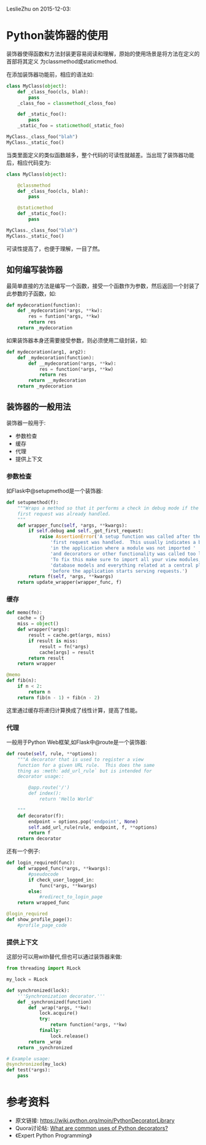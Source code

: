 LeslieZhu on 2015-12-03:


# Python装饰器的使用


装饰器使得函数和方法封装更容易阅读和理解，原始的使用场景是将方法在定义的首部将其定义
为classmethod或staticmethod.

在添加装饰器功能前，相应的语法如:

```python
class MyClass(object):
    def _class_foo(cls, blah):
        pass
    _class_foo = classmethod(_closs_foo)

    def _static_foo():
        pass
    _static_foo = staticmethod(_static_foo)

MyClass._class_foo("blah")
MyClass._static_foo()
```

当类里面定义的类似函数越多，整个代码的可读性就越差。当出现了装饰器功能后，相应代码变为:

```python
class MyClass(object):

    @classmethod
    def _class_foo(cls, blah):
        pass

    @staticmethod
    def _static_foo():
        pass

MyClass._class_foo("blah")
MyClass._static_foo()
```

可读性提高了，也便于理解，一目了然。

## 如何编写装饰器

最简单直接的方法是编写一个函数，接受一个函数作为参数，然后返回一个封装了此参数的子函数，如:

```python
def mydecoration(function):
    def _mydecoration(*args, **kw):
        res = funtion(*args, **kw)
        return res
    return _mydecoration
```

如果装饰器本身还需要接受参数，则必须使用二级封装，如:

```python
def mydecoration(arg1, arg2):
    def _mydecoration(function):
        def __mydecoration(*args, **kw):
            res = function(*args, **kw)
            return res
        return __mydecoration
    return _mydecoration
```

## 装饰器的一般用法

装饰器一般用于:

- 参数检查
- 缓存
- 代理
- 提供上下文

### 参数检查


如Flask中@setupmethod是一个装饰器:

```python
def setupmethod(f):
    """Wraps a method so that it performs a check in debug mode if the
    first request was already handled.
    """
    def wrapper_func(self, *args, **kwargs):
        if self.debug and self._got_first_request:
            raise AssertionError('A setup function was called after the '
                'first request was handled.  This usually indicates a bug '
                'in the application where a module was not imported '
                'and decorators or other functionality was called too late.\n'
                'To fix this make sure to import all your view modules, '
                'database models and everything related at a central place '
                'before the application starts serving requests.')
        return f(self, *args, **kwargs)
    return update_wrapper(wrapper_func, f)
```



### 缓存

```python
def memo(fn):
    cache = {}
    miss = object()
    def wrapper(*args):
        result = cache.get(args, miss)
        if result is miss:
            result = fn(*args)
            cache[args] = result
        return result
    return wrapper

@memo
def fib(n):
    if n < 2:
        return n
    return fib(n - 1) + fib(n - 2)
```

这里通过缓存将递归计算换成了线性计算，提高了性能。

### 代理

一般用于Python Web框架,如Flask中@route是一个装饰器:

```python
def route(self, rule, **options):
    """A decorator that is used to register a view
    function for a given URL rule.  This does the same
    thing as :meth:`add_url_rule` but is intended for
    decorator usage::

        @app.route('/')
        def index():
            return 'Hello World'

    """
    def decorator(f):
        endpoint = options.pop('endpoint', None)
        self.add_url_rule(rule, endpoint, f, **options)
        return f
    return decorator
```

还有一个例子:

```python
def login_required(func):
    def wrapped_func(*args, **kwargs):
        #pseudocode
        if check_user_logged_in:
            func(*args, **kwargs)
        else:
            #redirect_to_login_page
    return wrapped_func

@login_required
def show_profile_page():
    #profile_page_code
```

### 提供上下文

这部分可以用with替代,但也可以通过装饰器来做:

```python
from threading import RLock

my_lock = RLock

def synchronized(lock):
    '''Synchronization decorator.'''
    def _synchronized(function)
        def _wrap(*args, **kw):
            lock.acquire()
            try:
                return function(*args, **kw)
            finally:
                lock.release()
        return _wrap
    return _synchronized

# Example usage:
@synchronized(my_lock)
def test(*args):
    pass
```



# 参考资料

- 原文链接: https://wiki.python.org/moin/PythonDecoratorLibrary
- Quora讨论帖: [What are common uses of Python decorators?](https://www.quora.com/What-are-common-uses-of-Python-decorators)
- 《Expert Python Programming》

